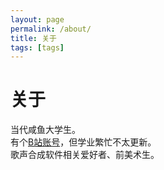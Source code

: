 ```yaml
---
layout: page
permalink: /about/
title: 关于
tags: [tags]
---
```


# 关于
当代咸鱼大学生。  
有个[B站账号](https://space.bilibili.com/141232009)，但学业繁忙不太更新。  
歌声合成软件相关爱好者、前美术生。  
